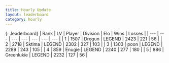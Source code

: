 ```yaml
---
title: Hourly Update
layout: leaderboard
category: hourly
---
```


{: .leaderboard}
| Rank | LV | Player | Division | Elo | Wins | Losses |
| --- | --- | --- | --- | --- | --- | --- |
| <span data-change="0">1</span> | 1507 | <span title="ID: 337810">Dregun</span> | LEGEND | <span data-change="0">2423</span> | <span data-change="0">221</span> | <span data-change="0">56</span> |
| <span data-change="0">2</span> | 2718 | <span title="ID: 353063">Sktima</span> | LEGEND | <span data-change="0">2302</span> | <span data-change="0">327</span> | <span data-change="0">103</span> |
| <span data-change="0">3</span> | 1303 | <span title="ID: 540690">poon</span> | LEGEND | <span data-change="0">2289</span> | <span data-change="0">243</span> | <span data-change="0">105</span> |
| <span data-change="0">4</span> | 859 | <span title="ID: 623502">Enugie</span> | LEGEND | <span data-change="0">2240</span> | <span data-change="0">277</span> | <span data-change="0">180</span> |
| <span data-change="0">5</span> | 886 | <span title="ID: 540">Greenlukie</span> | LEGEND | <span data-change="0">2232</span> | <span data-change="0">127</span> | <span data-change="0">56</span> |